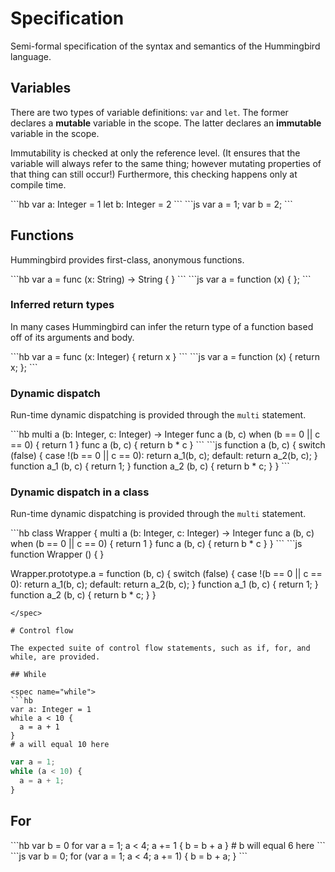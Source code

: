 # Specification

Semi-formal specification of the syntax and semantics of the Hummingbird language.

## Variables

There are two types of variable definitions: `var` and `let`. The former declares a **mutable** variable in the scope. The latter declares an **immutable** variable in the scope.

Immutability is checked at only the reference level. (It ensures that the variable will always refer to the same thing; however mutating properties of that thing can still occur!) Furthermore, this checking happens only at compile time.

<spec name="variables">
```hb
var a: Integer = 1
let b: Integer = 2
```
```js
var a = 1;
var b = 2;
```
</spec>

## Functions

Hummingbird provides first-class, anonymous functions.

<spec name="functions">
```hb
var a = func (x: String) -> String { }
```
```js
var a = function (x) { };
```
</spec>

### Inferred return types

In many cases Hummingbird can infer the return type of a function based off of its arguments and body.

<spec name="inferred-returns">
```hb
var a = func (x: Integer) { return x }
```
```js
var a = function (x) {
  return x;
};
```
</spec>

### Dynamic dispatch

Run-time dynamic dispatching is provided through the `multi` statement.

<spec name="multi">
```hb
multi a (b: Integer, c: Integer) -> Integer
func a (b, c) when (b == 0 || c == 0) { return 1 }
func a (b, c) { return b * c }
```
```js
function a (b, c) {
  switch (false) {
  case !(b == 0 || c == 0):
    return a_1(b, c);
  default:
    return a_2(b, c);
  }
  function a_1 (b, c) {
    return 1;
  }
  function a_2 (b, c) {
    return b * c;
  }
}
```
</spec>

### Dynamic dispatch in a class

Run-time dynamic dispatching is provided through the `multi` statement.

<spec name="multi-class">
```hb
class Wrapper {
  multi a (b: Integer, c: Integer) -> Integer
  func a (b, c) when (b == 0 || c == 0) { return 1 }
  func a (b, c) { return b * c }
}
```
```js
function Wrapper () {
}

Wrapper.prototype.a = function (b, c) {
  switch (false) {
  case !(b == 0 || c == 0):
    return a_1(b, c);
  default:
    return a_2(b, c);
  }
  function a_1 (b, c) {
    return 1;
  }
  function a_2 (b, c) {
    return b * c;
  }
}
```
</spec>

# Control flow

The expected suite of control flow statements, such as if, for, and while, are provided.

## While

<spec name="while">
```hb
var a: Integer = 1
while a < 10 {
  a = a + 1
}
# a will equal 10 here
```
```js
var a = 1;
while (a < 10) {
  a = a + 1;
}
```
</spec>

## For

<spec name="for">
```hb
var b = 0
for var a = 1; a < 4; a += 1 {
  b = b + a
}
# b will equal 6 here
```
```js
var b = 0;
for (var a = 1; a < 4; a += 1) {
  b = b + a;
}
```
</spec>

